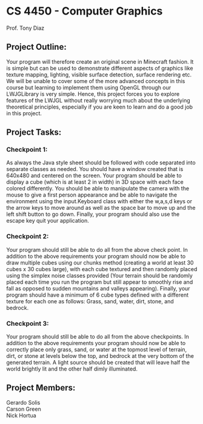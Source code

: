 # CS 4450 - Computer Graphics
Prof. Tony Diaz

## Project Outline:
Your program will therefore create an original scene in Minecraft fashion. It is simple but can be used to
demonstrate different aspects of graphics like texture mapping, lighting, visible surface detection, surface
rendering etc. We will be unable to cover some of the more advanced concepts in this course but learning to
implement them using OpenGL through our LWJGLibrary is very simple. Hence, this project forces you to
explore features of the LWJGL without really worrying much about the underlying theoretical principles,
especially if you are keen to learn and do a good job in this project.

## Project Tasks:

### Checkpoint 1:
As always the Java style sheet should be followed with code separated into separate classes as needed.
You should have a window created that is 640x480 and centered on the screen. Your program should be
able to display a cube (which is at least 2 in width) in 3D space with each face colored differently. You
should be able to manipulate the camera with the mouse to give a first person appearance and be able to
navigate the environment using the input.Keyboard class with either the w,a,s,d keys or the arrow keys
to move around as well as the space bar to move up and the left shift button to go down. Finally, your
program should also use the escape key quit your application.

### Checkpoint 2:
Your program should still be able to do all from the above check point. In addition to the above
requirements your program should now be able to draw multiple cubes using our chunks method
(creating a world at least 30 cubes x 30 cubes large), with each cube textured and then randomly placed
using the simplex noise classes provided (Your terrain should be randomly placed each time you run the
program but still appear to smoothly rise and fall as opposed to sudden mountains and valleys
appearing). Finally, your program should have a minimum of 6 cube types defined with a different
texture for each one as follows: Grass, sand, water, dirt, stone, and bedrock.

### Checkpoint 3:
Your program should still be able to do all from the above checkpoints. In addition to the above
requirements your program should now be able to correctly place only grass, sand, or water at the
topmost level of terrain, dirt, or stone at levels below the top, and bedrock at the very bottom of the
generated terrain. A light source should be created that will leave half the world brightly lit and the other
half dimly illuminated.

## Project Members:
Gerardo Solis \
Carson Green \
Nick Hortua
